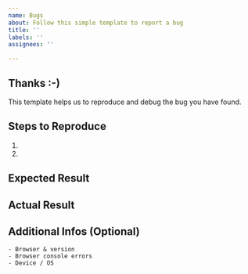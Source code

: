```yaml
---
name: Bugs
about: Follow this simple template to report a bug
title: ''
labels: ''
assignees: ''

---
```

## Thanks :-)

This template helps us to reproduce and debug the bug you have found.

## Steps to Reproduce
1. 
2. 

## Expected Result


## Actual Result


## Additional Infos (Optional) 
```
- Browser & version
- Browser console errors
- Device / OS
```
